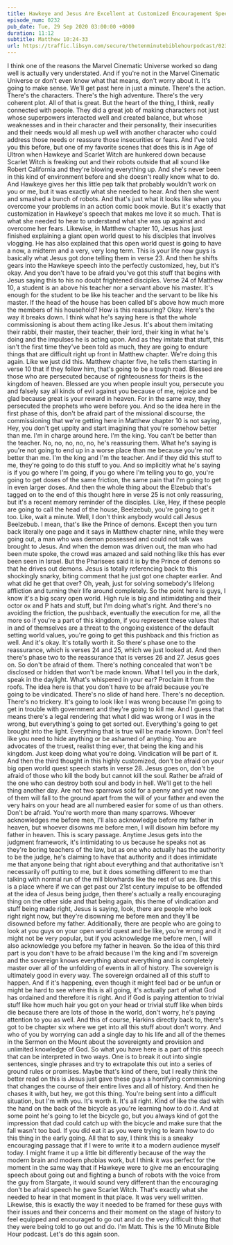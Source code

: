 ```yaml
---
title: Hawkeye and Jesus Are Excellent at Customized Encouragement Speeches
episode_num: 0232
pub_date: Tue, 29 Sep 2020 03:00:00 +0000
duration: 11:12
subtitle: Matthew 10:24-33
url: https://traffic.libsyn.com/secure/thetenminutebiblehourpodcast/0232_-_Hawkeye_and_Jesus_Are_Excellent_at_Customized_Encouragement_Speeches.mp3
---
```


 I think one of the reasons the Marvel Cinematic Universe worked so dang well is actually very understated. And if you're not in the Marvel Cinematic Universe or don't even know what that means, don't worry about it. It's going to make sense. We'll get past here in just a minute. There's the action. There's the characters. There's the high adventure. There's the very coherent plot. All of that is great. But the heart of the thing, I think, really connected with people. They did a great job of making characters not just whose superpowers interacted well and created balance, but whose weaknesses and in their character and their personality, their insecurities and their needs would all mesh up well with another character who could address those needs or reassure those insecurities or fears. And I've told you this before, but one of my favorite scenes that does this is in Age of Ultron when Hawkeye and Scarlet Witch are hunkered down because Scarlet Witch is freaking out and their robots outside that all sound like Robert California and they're blowing everything up. And she's never been in this kind of environment before and she doesn't really know what to do. And Hawkeye gives her this little pep talk that probably wouldn't work on you or me, but it was exactly what she needed to hear. And then she went and smashed a bunch of robots. And that's just what it looks like when you overcome your problems in an action comic book movie. But it's exactly that customization in Hawkeye's speech that makes me love it so much. That is what she needed to hear to understand what she was up against and overcome her fears. Likewise, in Matthew chapter 10, Jesus has just finished explaining a giant open world quest to his disciples that involves vlogging. He has also explained that this open world quest is going to have a now, a midterm and a very, very long term. This is your life now guys is basically what Jesus got done telling them in verse 23. And then he shifts gears into the Hawkeye speech into the perfectly customized, hey, but it's okay. And you don't have to be afraid you've got this stuff that begins with Jesus saying this to his no doubt frightened disciples. Verse 24 of Matthew 10, a student is an above his teacher nor a servant above his master. It's enough for the student to be like his teacher and the servant to be like his master. If the head of the house has been called bl's above how much more the members of his household? How is this reassuring? Okay. Here's the way it breaks down. I think what he's saying here is that the whole commissioning is about them acting like Jesus. It's about them imitating their rabbi, their master, their teacher, their lord, their king in what he's doing and the impulses he is acting upon. And as they imitate that stuff, this isn't the first time they've been told as much, they are going to endure things that are difficult right up front in Matthew chapter. We're doing this again. Like we just did this. Matthew chapter five, he tells them starting in verse 10 that if they follow him, that's going to be a tough road. Blessed are those who are persecuted because of righteousness for theirs is the kingdom of heaven. Blessed are you when people insult you, persecute you and falsely say all kinds of evil against you because of me, rejoice and be glad because great is your reward in heaven. For in the same way, they persecuted the prophets who were before you. And so the idea here in the first phase of this, don't be afraid part of the missional discourse, the commissioning that we're getting here in Matthew chapter 10 is not saying, Hey, you don't get uppity and start imagining that you're somehow better than me. I'm in charge around here. I'm the king. You can't be better than the teacher. No, no, no, no, no, he's reassuring them. What he's saying is you're not going to end up in a worse place than me because you're not better than me. I'm the king and I'm the teacher. And if they did this stuff to me, they're going to do this stuff to you. And so implicitly what he's saying is if you go where I'm going, if you go where I'm telling you to go, you're going to get doses of the same friction, the same pain that I'm going to get in even larger doses. And then the whole thing about the Elzebub that's tagged on to the end of this thought here in verse 25 is not only reassuring, but it's a recent memory reminder of the disciples. Like, Hey, if these people are going to call the head of the house, Beelzebub, you're going to get it too. Like, wait a minute. Well, I don't think anybody would call Jesus Beelzebub. I mean, that's like the Prince of demons. Except then you turn back literally one page and it says in Matthew chapter nine, while they were going out, a man who was demon possessed and could not talk was brought to Jesus. And when the demon was driven out, the man who had been mute spoke, the crowd was amazed and said nothing like this has ever been seen in Israel. But the Pharisees said it is by the Prince of demons so that he drives out demons. Jesus is totally referencing back to this shockingly snarky, biting comment that he just got one chapter earlier. And what did he get that over? Oh, yeah, just for solving somebody's lifelong affliction and turning their life around completely. So the point here is guys, I know it's a big scary open world. High rule is big and intimidating and their octor ox and P hats and stuff, but I'm doing what's right. And there's no avoiding the friction, the pushback, eventually the execution for me, all the more so if you're a part of this kingdom, if you represent these values that in and of themselves are a threat to the ongoing existence of the default setting world values, you're going to get this pushback and this friction as well. And it's okay. It's totally worth it. So there's phase one to the reassurance, which is verses 24 and 25, which we just looked at. And then there's phase two to the reassurance that is verses 26 and 27. Jesus goes on. So don't be afraid of them. There's nothing concealed that won't be disclosed or hidden that won't be made known. What I tell you in the dark, speak in the daylight. What's whispered in your ear? Proclaim it from the roofs. The idea here is that you don't have to be afraid because you're going to be vindicated. There's no slide of hand here. There's no deception. There's no trickery. It's going to look like I was wrong because I'm going to get in trouble with government and they're going to kill me. And I guess that means there's a legal rendering that what I did was wrong or I was in the wrong, but everything's going to get sorted out. Everything's going to get brought into the light. Everything that is true will be made known. Don't feel like you need to hide anything or be ashamed of anything. You are advocates of the truest, realist thing ever, that being the king and his kingdom. Just keep doing what you're doing. Vindication will be part of it. And then the third thought in this highly customized, don't be afraid on your big open world quest speech starts in verse 28. Jesus goes on, don't be afraid of those who kill the body but cannot kill the soul. Rather be afraid of the one who can destroy both soul and body in hell. We'll get to the hell thing another day. Are not two sparrows sold for a penny and yet now one of them will fall to the ground apart from the will of your father and even the very hairs on your head are all numbered easier for some of us than others. Don't be afraid. You're worth more than many sparrows. Whoever acknowledges me before men, I'll also acknowledge before my father in heaven, but whoever disowns me before men, I will disown him before my father in heaven. This is scary passage. Anytime Jesus gets into the judgment framework, it's intimidating to us because he speaks not as they're boring teachers of the law, but as one who actually has the authority to be the judge, he's claiming to have that authority and it does intimidate me that anyone being that right about everything and that authoritative isn't necessarily off putting to me, but it does something different to me than talking with normal run of the mill blowhards like the rest of us are. But this is a place where if we can get past our 21st century impulse to be offended at the idea of Jesus being judge, then there's actually a really encouraging thing on the other side and that being again, this theme of vindication and stuff being made right, Jesus is saying, look, there are people who look right right now, but they're disowning me before men and they'll be disowned before my father. Additionally, there are people who are going to look at you guys on your open world quest and be like, you're wrong and it might not be very popular, but if you acknowledge me before men, I will also acknowledge you before my father in heaven. So the idea of this third part is you don't have to be afraid because I'm the king and I'm sovereign and the sovereign knows everything about everything and is completely master over all of the unfolding of events in all of history. The sovereign is ultimately good in every way. The sovereign ordained all of this stuff to happen. And if it's happening, even though it might feel bad or be unfun or might be hard to see where this is all going, it's actually part of what God has ordained and therefore it is right. And if God is paying attention to trivial stuff like how much hair you got on your head or trivial stuff like when birds die because there are lots of those in the world, don't worry, he's paying attention to you as well. And this of course, Harkins directly back to, there's got to be chapter six where we get into all this stuff about don't worry. And who of you by worrying can add a single day to his life and all of the themes in the Sermon on the Mount about the sovereignty and provision and unlimited knowledge of God. So what you have here is a part of this speech that can be interpreted in two ways. One is to break it out into single sentences, single phrases and try to extrapolate this out into a series of ground rules or promises. Maybe that's kind of there, but I really think the better read on this is Jesus just gave these guys a horrifying commissioning that changes the course of their entire lives and all of history. And then he chases it with, but hey, we got this thing. You're being sent into a difficult situation, but I'm with you. It's worth it. It's all right. Kind of like the dad with the hand on the back of the bicycle as you're learning how to do it. And at some point he's going to let the bicycle go, but you always kind of got the impression that dad could catch up with the bicycle and make sure that the fall wasn't too bad. If you did eat it as you were trying to learn how to do this thing in the early going. All that to say, I think this is a sneaky encouraging passage that if I were to write it to a modern audience myself today. I might frame it up a little bit differently because of the way the modern brain and modern phobias work, but I think it was perfect for the moment in the same way that if Hawkeye were to give me an encouraging speech about going out and fighting a bunch of robots with the voice from the guy from Stargate, it would sound very different than the encouraging don't be afraid speech he gave Scarlet Witch. That's exactly what she needed to hear in that moment in that place. It was very well written. Likewise, this is exactly the way it needed to be framed for these guys with their issues and their concerns and their moment on the stage of history to feel equipped and encouraged to go out and do the very difficult thing that they were being told to go out and do. I'm Matt. This is the 10 Minute Bible Hour podcast. Let's do this again soon.